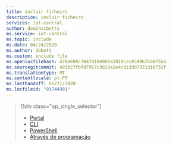 ```yaml
---
title: incluir ficheiro
description: incluir ficheiro
services: iot-central
author: dominicbetts
ms.service: iot-central
ms.topic: include
ms.date: 04/24/2020
ms.author: dobett
ms.custom: include file
ms.openlocfilehash: d70e699c704f4184981a1819ccc0549635a6f5b4
ms.sourcegitcommit: 493b27fbfd7917c3823a1e4c313d07331d1b732f
ms.translationtype: MT
ms.contentlocale: pt-PT
ms.lasthandoff: 05/21/2020
ms.locfileid: "83744901"
---
```

> [!div class="op_single_selector"]
> * [Portal](../articles/iot-central/core/howto-manage-iot-central-from-portal.md)
> * [CLI](../articles/iot-central/core/howto-manage-iot-central-from-cli.md)
> * [PowerShell](../articles/iot-central/core/howto-manage-iot-central-from-powershell.md)
> * [Através de programação](../articles/iot-central/core/howto-manage-iot-central-programmatically.md)
